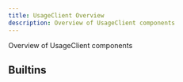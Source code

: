 ```yaml
---
title: UsageClient Overview
description: Overview of UsageClient components
---
```

Overview of UsageClient components
## Builtins